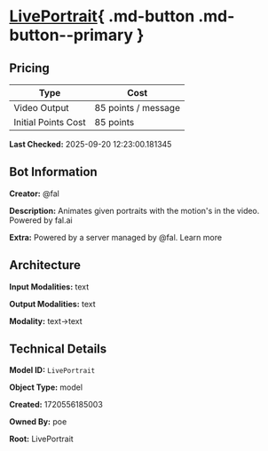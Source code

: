 # [LivePortrait](https://poe.com/LivePortrait){ .md-button .md-button--primary }

## Pricing

| Type | Cost |
|------|------|
| Video Output | 85 points / message |
| Initial Points Cost | 85 points |

**Last Checked:** 2025-09-20 12:23:00.181345


## Bot Information

**Creator:** @fal

**Description:** Animates given portraits with the motion's in the video. Powered by fal.ai

**Extra:** Powered by a server managed by @fal. Learn more


## Architecture

**Input Modalities:** text

**Output Modalities:** text

**Modality:** text->text


## Technical Details

**Model ID:** `LivePortrait`

**Object Type:** model

**Created:** 1720556185003

**Owned By:** poe

**Root:** LivePortrait
